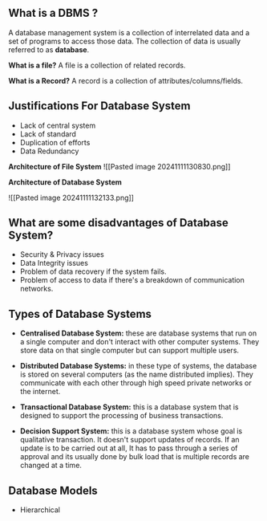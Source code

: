 ## What is a DBMS ?
A database management system is a collection of interrelated data and a set of programs to access those data. The collection of data is usually referred to as **database**.

**What is a file?**
A file is a collection of related records.

**What is a Record?**
A record is a collection of attributes/columns/fields.

## Justifications For Database System
- Lack of central system
- Lack of standard
- Duplication of efforts
- Data Redundancy

**Architecture of File System**
![[Pasted image 20241111130830.png]]


**Architecture of Database System**

![[Pasted image 20241111132133.png]]
## What are some disadvantages of Database System?
- Security & Privacy issues
- Data Integrity issues
- Problem of data recovery if the system fails.
- Problem of access to data if there's a breakdown of communication networks.

## Types of Database Systems
- **Centralised Database System:** these are database systems that run on a single computer and don't interact with other computer systems. They store data on that single computer but can support multiple users.

- **Distributed Database Systems:** in these type of systems, the database is stored on several computers (as the name distributed implies). They communicate with each other through high speed private networks or the internet.

- **Transactional Database System:** this is a database system that is designed to support the processing of business transactions.

- **Decision Support System:** this is a database system whose goal is qualitative transaction. It doesn't support updates of records. If an update is to be carried out at all, It has to pass through a series of approval and its usually done by bulk load that is multiple records are changed at a time.

## Database Models
- Hierarchical 